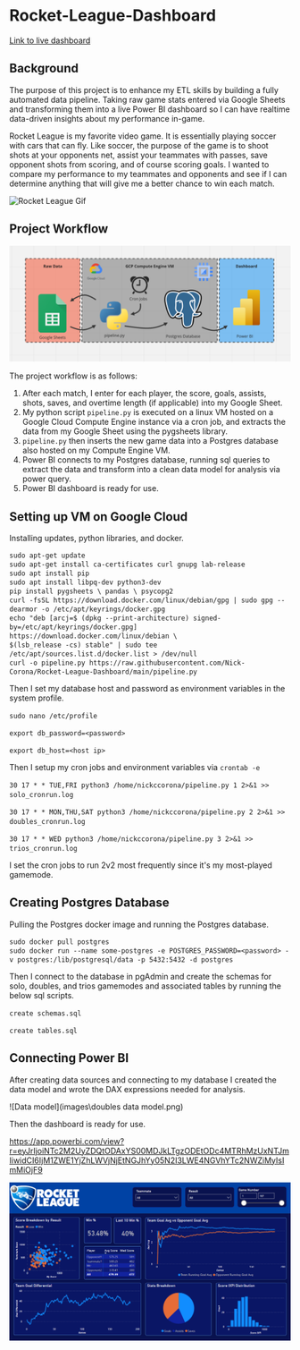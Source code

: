 # Rocket-League-Dashboard

[Link to live dashboard](https://app.powerbi.com/view?r=eyJrIjoiNTc2M2UyZDQtODAxYS00MDJkLTgzODEtODc4MTRhMzUxNTJmIiwidCI6IjM1ZWE1YjZhLWVjNjEtNGJhYy05N2I3LWE4NGVhYTc2NWZiMyIsImMiOjF9)
## Background
The purpose of this project is to enhance my ETL skills by building a fully automated data pipeline. 
Taking raw game stats entered via Google Sheets and transforming them into a live Power BI dashboard so I can have 
realtime data-driven insights about my performance in-game.

Rocket League is my favorite video game. It is essentially playing soccer with cars that can fly. Like soccer, the purpose 
of the game is to shoot shots at your opponents net, assist your teammates with passes, save opponent shots from scoring, 
and of course scoring goals. I wanted to compare my performance to my teammates and opponents and see if I can determine 
anything that will give me a better chance to win each match.


![Rocket League Gif](https://i.makeagif.com/media/9-13-2023/NyA8lk.gif)

## Project Workflow
![Workflow diagram](images\Workflow%20Diagram.png)

The project workflow is as follows:
1. After each match, I enter for each player, the score, goals, assists, shots, saves, and overtime length (if applicable) 
into my Google Sheet.
2. My python script `pipeline.py` is executed on a linux VM hosted on a Google Cloud Compute Engine instance via a cron job, 
and extracts the data from my Google Sheet using the pygsheets library.
3. `pipeline.py` then inserts the new game data into a Postgres database also hosted on my Compute Engine VM.
4. Power BI connects to my Postgres database, running sql queries to extract the data and transform into a clean data model 
for analysis via power query.
5. Power BI dashboard is ready for use.

## Setting up VM on Google Cloud
Installing updates, python libraries, and docker.
```
sudo apt-get update
sudo apt-get install ca-certificates curl gnupg lab-release
sudo apt install pip
sudo apt install libpq-dev python3-dev
pip install pygsheets \ pandas \ psycopg2
curl -fsSL https://download.docker.com/linux/debian/gpg | sudo gpg --dearmor -o /etc/apt/keyrings/docker.gpg
echo "deb [arcj=$ (dpkg --print-architecture) signed-by=/etc/apt/keyrings/docker.gpg] https://download.docker.com/linux/debian \
$(lsb_release -cs) stable" | sudo tee /etc/apt/sources.list.d/docker.list > /dev/null
curl -o pipeline.py https://raw.githubusercontent.com/Nick-Corona/Rocket-League-Dashboard/main/pipeline.py
```
Then I set my database host and password as environment variables in the system profile.

`sudo nano /etc/profile`

`export db_password=<password>`

`export db_host=<host ip>`

Then I setup my cron jobs and environment variables via `crontab -e`

`30 17 * * TUE,FRI python3 /home/nickccorona/pipeline.py 1 2>&1 >> solo_cronrun.log`

`30 17 * * MON,THU,SAT python3 /home/nickccorona/pipeline.py 2 2>&1 >> doubles_cronrun.log`

`30 17 * * WED python3 /home/nickccorona/pipeline.py 3 2>&1 >> trios_cronrun.log`

I set the cron jobs to run 2v2 most frequently since it's my most-played gamemode.

## Creating Postgres Database
Pulling the Postgres docker image and running the Postgres database.

```
sudo docker pull postgres
sudo docker run --name some-postgres -e POSTGRES_PASSWORD=<password> -v postgres:/lib/postgresql/data -p 5432:5432 -d postgres
```

Then I connect to the database in pgAdmin and create the schemas for solo, doubles, and trios gamemodes and associated 
tables by running the below sql scripts.

`create schemas.sql`

`create tables.sql`

## Connecting Power BI
After creating data sources and connecting to my database I created the data model and wrote the DAX expressions needed for analysis.

![Data model](images\doubles data model.png)

Then the dashboard is ready for use.

https://app.powerbi.com/view?r=eyJrIjoiNTc2M2UyZDQtODAxYS00MDJkLTgzODEtODc4MTRhMzUxNTJmIiwidCI6IjM1ZWE1YjZhLWVjNjEtNGJhYy05N2I3LWE4NGVhYTc2NWZiMyIsImMiOjF9

![Dashboard](images\dashboard.png)
